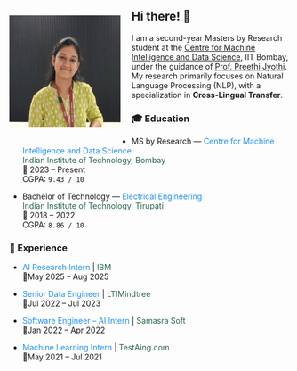 <img src="snegha_profile.jpg" width="200" height="200" align="left" style="margin: 40px 20px 20px 0;"/>

## Hi there! 👋

I am a second-year Masters by Research student at the [Centre for Machine Intelligence and Data Science](https://www.minds.iitb.ac.in/), IIT Bombay, under the guidance of [Prof. Preethi Jyothi](https://www.cse.iitb.ac.in/~pjyothi/). My research primarily focuses on Natural Language Processing (NLP), with a specialization in **Cross-Lingual Transfer**.


### 🎓 Education

* MS by Research — <span style="color:#1E90FF;">Centre for Machine Intelligence and Data Science</span>  
<span style="color:#276749;">Indian Institute of Technology, Bombay</span>  
📍 2023 – Present  
CGPA: `9.43 / 10`

* Bachelor of Technology — <span style="color:#1E90FF;">Electrical Engineering</span>  
<span style="color:#276749;">Indian Institute of Technology, Tirupati</span>  
📍 2018 – 2022  
CGPA: `8.86 / 10`


### 🏢 Experience

* <span style="color:#1E90FF;">AI Research Intern</span> | <span style="color:#276749;">IBM</span>  
📍May 2025 – Aug 2025

* <span style="color:#1E90FF;">Senior Data Engineer</span> | <span style="color:#276749;">LTIMindtree</span>  
📍Jul 2022 – Jul 2023   

* <span style="color:#1E90FF;">Software Engineer – AI Intern</span> | <span style="color:#276749;">Samasra Soft</span>  
📍Jan 2022 – Apr 2022 

* <span style="color:#1E90FF;">Machine Learning Intern</span> | <span style="color:#276749;">TestAing.com</span>  
📍May 2021 – Jul 2021   





